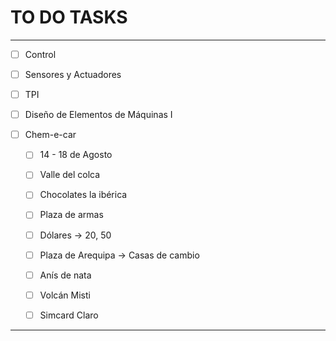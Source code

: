 # TO DO TASKS 


---

- [ ] Control
- [ ] Sensores y Actuadores
- [ ] TPI
- [ ] Diseño de Elementos de Máquinas I

- [ ] Chem-e-car
	- [ ] 14 - 18 de Agosto
	- [ ] Valle del colca
	- [ ] Chocolates la ibérica
	- [ ] Plaza de armas
	- [ ] Dólares -> 20, 50
	- [ ] Plaza de Arequipa -> Casas de cambio
	- [ ] Anís de nata
	- [ ] Volcán Misti
	- [ ] Simcard Claro


---












